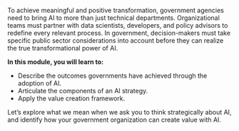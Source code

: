 To achieve meaningful and positive transformation, government agencies need to bring AI to more than just technical departments. Organizational teams must partner with data scientists, developers, and policy advisors to redefine every relevant process. In government, decision-makers must take specific public sector considerations into account before they can realize the true transformational power of AI.

**In this module, you will learn to:**

* Describe the outcomes governments have achieved through the adoption of AI.  
* Articulate the components of an AI strategy.
* Apply the value creation framework.

Let’s explore what we mean when we ask you to think strategically about AI, and identify how your government organization can create value with AI.